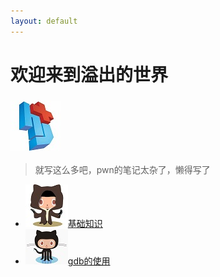 ```yaml
---
layout: default
---
```


# 欢迎来到溢出的世界
### ![](../img/hj.jpg)
>就写这么多吧，pwn的笔记太杂了，懒得写了

- ![](../img/github1.png)[基础知识](jichuzhishi)
- ![](../img/github2.png)[gdb的使用](gdbshiyong)
